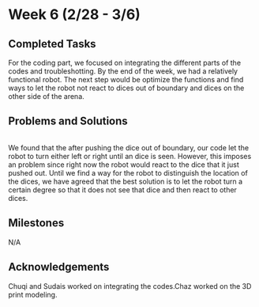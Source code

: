 # Week 6 (2/28 - 3/6)
## Completed Tasks
For the coding part, we focused on integrating the different parts of the codes and troubleshotting. By the end of the week, we had a relatively functional robot. The next step would be optimize the functions and find ways to let the robot not react to dices out of boundary and dices on the other side of the arena.
## Problems and Solutions
###### 
We found that the after pushing the dice out of boundary, our code let the robot to turn either left or right until an dice is seen. However, this imposes an problem since right now the robot would react to the dice that it just pushed out. Until we find a way for the robot to distinguish the location of the dices, we have agreed that the best solution is to let the robot turn a certain degree so that it does not see that dice and then react to other dices.

## Milestones

N/A

## Acknowledgements
Chuqi and Sudais worked on integrating the codes.Chaz worked on the 3D print modeling. 

